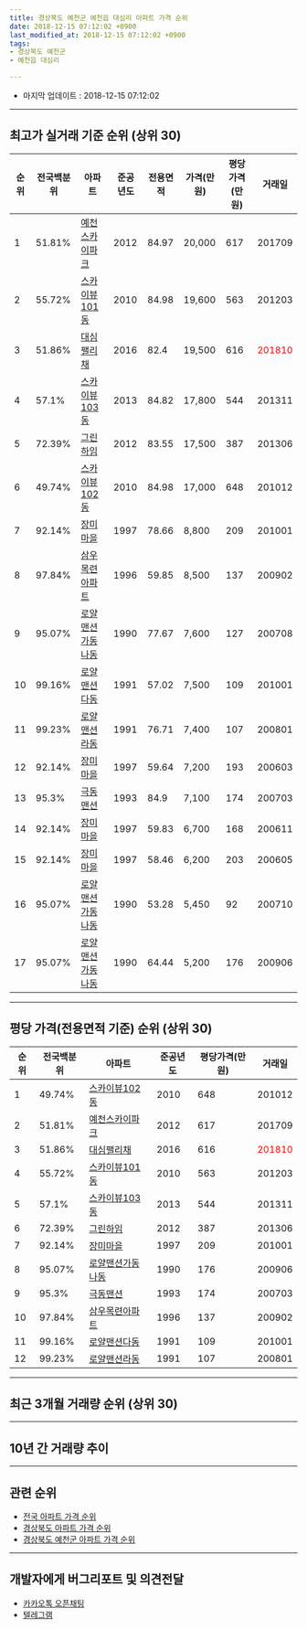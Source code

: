 ```yaml
---
title: 경상북도 예천군 예천읍 대심리 아파트 가격 순위
date: 2018-12-15 07:12:02 +0900
last_modified_at: 2018-12-15 07:12:02 +0900
tags:
- 경상북도 예천군
- 예천읍 대심리

---
```


* 마지막 업데이트 : 2018-12-15 07:12:02

---

## 최고가 실거래 기준 순위 (상위 30)


|순위|전국백분위|아파트|준공년도|전용면적|가격(만원)|평당가격(만원)|거래일|
|---|---|---|---|---|---|---|---|
|1|51.81%|[예천스카이파크](https://search.naver.com/search.naver?query=%EA%B2%BD%EC%83%81%EB%B6%81%EB%8F%84+%EC%98%88%EC%B2%9C%EA%B5%B0+%EC%98%88%EC%B2%9C%EC%9D%8D+%EB%8C%80%EC%8B%AC%EB%A6%AC+%EC%98%88%EC%B2%9C%EC%8A%A4%EC%B9%B4%EC%9D%B4%ED%8C%8C%ED%81%AC)|2012|84.97|20,000|617|201709|
|2|55.72%|[스카이뷰101동](https://search.naver.com/search.naver?query=%EA%B2%BD%EC%83%81%EB%B6%81%EB%8F%84+%EC%98%88%EC%B2%9C%EA%B5%B0+%EC%98%88%EC%B2%9C%EC%9D%8D+%EB%8C%80%EC%8B%AC%EB%A6%AC+%EC%8A%A4%EC%B9%B4%EC%9D%B4%EB%B7%B0101%EB%8F%99)|2010|84.98|19,600|563|201203|
|3|51.86%|[대심팰리채](https://search.naver.com/search.naver?query=%EA%B2%BD%EC%83%81%EB%B6%81%EB%8F%84+%EC%98%88%EC%B2%9C%EA%B5%B0+%EC%98%88%EC%B2%9C%EC%9D%8D+%EB%8C%80%EC%8B%AC%EB%A6%AC+%EB%8C%80%EC%8B%AC%ED%8C%B0%EB%A6%AC%EC%B1%84)|2016|82.4|19,500|616|<span style="color:red">201810</span>|
|4|57.1%|[스카이뷰103동](https://search.naver.com/search.naver?query=%EA%B2%BD%EC%83%81%EB%B6%81%EB%8F%84+%EC%98%88%EC%B2%9C%EA%B5%B0+%EC%98%88%EC%B2%9C%EC%9D%8D+%EB%8C%80%EC%8B%AC%EB%A6%AC+%EC%8A%A4%EC%B9%B4%EC%9D%B4%EB%B7%B0103%EB%8F%99)|2013|84.82|17,800|544|201311|
|5|72.39%|[그린하임](https://search.naver.com/search.naver?query=%EA%B2%BD%EC%83%81%EB%B6%81%EB%8F%84+%EC%98%88%EC%B2%9C%EA%B5%B0+%EC%98%88%EC%B2%9C%EC%9D%8D+%EB%8C%80%EC%8B%AC%EB%A6%AC+%EA%B7%B8%EB%A6%B0%ED%95%98%EC%9E%84)|2012|83.55|17,500|387|201306|
|6|49.74%|[스카이뷰102동](https://search.naver.com/search.naver?query=%EA%B2%BD%EC%83%81%EB%B6%81%EB%8F%84+%EC%98%88%EC%B2%9C%EA%B5%B0+%EC%98%88%EC%B2%9C%EC%9D%8D+%EB%8C%80%EC%8B%AC%EB%A6%AC+%EC%8A%A4%EC%B9%B4%EC%9D%B4%EB%B7%B0102%EB%8F%99)|2010|84.98|17,000|648|201012|
|7|92.14%|[장미마을](https://search.naver.com/search.naver?query=%EA%B2%BD%EC%83%81%EB%B6%81%EB%8F%84+%EC%98%88%EC%B2%9C%EA%B5%B0+%EC%98%88%EC%B2%9C%EC%9D%8D+%EB%8C%80%EC%8B%AC%EB%A6%AC+%EC%9E%A5%EB%AF%B8%EB%A7%88%EC%9D%84)|1997|78.66|8,800|209|201001|
|8|97.84%|[삼우목련아파트](https://search.naver.com/search.naver?query=%EA%B2%BD%EC%83%81%EB%B6%81%EB%8F%84+%EC%98%88%EC%B2%9C%EA%B5%B0+%EC%98%88%EC%B2%9C%EC%9D%8D+%EB%8C%80%EC%8B%AC%EB%A6%AC+%EC%82%BC%EC%9A%B0%EB%AA%A9%EB%A0%A8%EC%95%84%ED%8C%8C%ED%8A%B8)|1996|59.85|8,500|137|200902|
|9|95.07%|[로얄맨션가동나동](https://search.naver.com/search.naver?query=%EA%B2%BD%EC%83%81%EB%B6%81%EB%8F%84+%EC%98%88%EC%B2%9C%EA%B5%B0+%EC%98%88%EC%B2%9C%EC%9D%8D+%EB%8C%80%EC%8B%AC%EB%A6%AC+%EB%A1%9C%EC%96%84%EB%A7%A8%EC%85%98%EA%B0%80%EB%8F%99%EB%82%98%EB%8F%99)|1990|77.67|7,600|127|200708|
|10|99.16%|[로얄맨션다동](https://search.naver.com/search.naver?query=%EA%B2%BD%EC%83%81%EB%B6%81%EB%8F%84+%EC%98%88%EC%B2%9C%EA%B5%B0+%EC%98%88%EC%B2%9C%EC%9D%8D+%EB%8C%80%EC%8B%AC%EB%A6%AC+%EB%A1%9C%EC%96%84%EB%A7%A8%EC%85%98%EB%8B%A4%EB%8F%99)|1991|57.02|7,500|109|201001|
|11|99.23%|[로얄맨션라동](https://search.naver.com/search.naver?query=%EA%B2%BD%EC%83%81%EB%B6%81%EB%8F%84+%EC%98%88%EC%B2%9C%EA%B5%B0+%EC%98%88%EC%B2%9C%EC%9D%8D+%EB%8C%80%EC%8B%AC%EB%A6%AC+%EB%A1%9C%EC%96%84%EB%A7%A8%EC%85%98%EB%9D%BC%EB%8F%99)|1991|76.71|7,400|107|200801|
|12|92.14%|[장미마을](https://search.naver.com/search.naver?query=%EA%B2%BD%EC%83%81%EB%B6%81%EB%8F%84+%EC%98%88%EC%B2%9C%EA%B5%B0+%EC%98%88%EC%B2%9C%EC%9D%8D+%EB%8C%80%EC%8B%AC%EB%A6%AC+%EC%9E%A5%EB%AF%B8%EB%A7%88%EC%9D%84)|1997|59.64|7,200|193|200603|
|13|95.3%|[극동맨션](https://search.naver.com/search.naver?query=%EA%B2%BD%EC%83%81%EB%B6%81%EB%8F%84+%EC%98%88%EC%B2%9C%EA%B5%B0+%EC%98%88%EC%B2%9C%EC%9D%8D+%EB%8C%80%EC%8B%AC%EB%A6%AC+%EA%B7%B9%EB%8F%99%EB%A7%A8%EC%85%98)|1993|84.9|7,100|174|200703|
|14|92.14%|[장미마을](https://search.naver.com/search.naver?query=%EA%B2%BD%EC%83%81%EB%B6%81%EB%8F%84+%EC%98%88%EC%B2%9C%EA%B5%B0+%EC%98%88%EC%B2%9C%EC%9D%8D+%EB%8C%80%EC%8B%AC%EB%A6%AC+%EC%9E%A5%EB%AF%B8%EB%A7%88%EC%9D%84)|1997|59.83|6,700|168|200611|
|15|92.14%|[장미마을](https://search.naver.com/search.naver?query=%EA%B2%BD%EC%83%81%EB%B6%81%EB%8F%84+%EC%98%88%EC%B2%9C%EA%B5%B0+%EC%98%88%EC%B2%9C%EC%9D%8D+%EB%8C%80%EC%8B%AC%EB%A6%AC+%EC%9E%A5%EB%AF%B8%EB%A7%88%EC%9D%84)|1997|58.46|6,200|203|200605|
|16|95.07%|[로얄맨션가동나동](https://search.naver.com/search.naver?query=%EA%B2%BD%EC%83%81%EB%B6%81%EB%8F%84+%EC%98%88%EC%B2%9C%EA%B5%B0+%EC%98%88%EC%B2%9C%EC%9D%8D+%EB%8C%80%EC%8B%AC%EB%A6%AC+%EB%A1%9C%EC%96%84%EB%A7%A8%EC%85%98%EA%B0%80%EB%8F%99%EB%82%98%EB%8F%99)|1990|53.28|5,450|92|200710|
|17|95.07%|[로얄맨션가동나동](https://search.naver.com/search.naver?query=%EA%B2%BD%EC%83%81%EB%B6%81%EB%8F%84+%EC%98%88%EC%B2%9C%EA%B5%B0+%EC%98%88%EC%B2%9C%EC%9D%8D+%EB%8C%80%EC%8B%AC%EB%A6%AC+%EB%A1%9C%EC%96%84%EB%A7%A8%EC%85%98%EA%B0%80%EB%8F%99%EB%82%98%EB%8F%99)|1990|64.44|5,200|176|200906|


---

## 평당 가격(전용면적 기준) 순위 (상위 30)


|순위|전국백분위|아파트|준공년도|평당가격(만원)|거래일|
|---|---|---|---|---|---|
|1|49.74%|[스카이뷰102동](https://search.naver.com/search.naver?query=%EA%B2%BD%EC%83%81%EB%B6%81%EB%8F%84+%EC%98%88%EC%B2%9C%EA%B5%B0+%EC%98%88%EC%B2%9C%EC%9D%8D+%EB%8C%80%EC%8B%AC%EB%A6%AC+%EC%8A%A4%EC%B9%B4%EC%9D%B4%EB%B7%B0102%EB%8F%99)|2010|648|201012|
|2|51.81%|[예천스카이파크](https://search.naver.com/search.naver?query=%EA%B2%BD%EC%83%81%EB%B6%81%EB%8F%84+%EC%98%88%EC%B2%9C%EA%B5%B0+%EC%98%88%EC%B2%9C%EC%9D%8D+%EB%8C%80%EC%8B%AC%EB%A6%AC+%EC%98%88%EC%B2%9C%EC%8A%A4%EC%B9%B4%EC%9D%B4%ED%8C%8C%ED%81%AC)|2012|617|201709|
|3|51.86%|[대심팰리채](https://search.naver.com/search.naver?query=%EA%B2%BD%EC%83%81%EB%B6%81%EB%8F%84+%EC%98%88%EC%B2%9C%EA%B5%B0+%EC%98%88%EC%B2%9C%EC%9D%8D+%EB%8C%80%EC%8B%AC%EB%A6%AC+%EB%8C%80%EC%8B%AC%ED%8C%B0%EB%A6%AC%EC%B1%84)|2016|616|<span style="color:red">201810</span>|
|4|55.72%|[스카이뷰101동](https://search.naver.com/search.naver?query=%EA%B2%BD%EC%83%81%EB%B6%81%EB%8F%84+%EC%98%88%EC%B2%9C%EA%B5%B0+%EC%98%88%EC%B2%9C%EC%9D%8D+%EB%8C%80%EC%8B%AC%EB%A6%AC+%EC%8A%A4%EC%B9%B4%EC%9D%B4%EB%B7%B0101%EB%8F%99)|2010|563|201203|
|5|57.1%|[스카이뷰103동](https://search.naver.com/search.naver?query=%EA%B2%BD%EC%83%81%EB%B6%81%EB%8F%84+%EC%98%88%EC%B2%9C%EA%B5%B0+%EC%98%88%EC%B2%9C%EC%9D%8D+%EB%8C%80%EC%8B%AC%EB%A6%AC+%EC%8A%A4%EC%B9%B4%EC%9D%B4%EB%B7%B0103%EB%8F%99)|2013|544|201311|
|6|72.39%|[그린하임](https://search.naver.com/search.naver?query=%EA%B2%BD%EC%83%81%EB%B6%81%EB%8F%84+%EC%98%88%EC%B2%9C%EA%B5%B0+%EC%98%88%EC%B2%9C%EC%9D%8D+%EB%8C%80%EC%8B%AC%EB%A6%AC+%EA%B7%B8%EB%A6%B0%ED%95%98%EC%9E%84)|2012|387|201306|
|7|92.14%|[장미마을](https://search.naver.com/search.naver?query=%EA%B2%BD%EC%83%81%EB%B6%81%EB%8F%84+%EC%98%88%EC%B2%9C%EA%B5%B0+%EC%98%88%EC%B2%9C%EC%9D%8D+%EB%8C%80%EC%8B%AC%EB%A6%AC+%EC%9E%A5%EB%AF%B8%EB%A7%88%EC%9D%84)|1997|209|201001|
|8|95.07%|[로얄맨션가동나동](https://search.naver.com/search.naver?query=%EA%B2%BD%EC%83%81%EB%B6%81%EB%8F%84+%EC%98%88%EC%B2%9C%EA%B5%B0+%EC%98%88%EC%B2%9C%EC%9D%8D+%EB%8C%80%EC%8B%AC%EB%A6%AC+%EB%A1%9C%EC%96%84%EB%A7%A8%EC%85%98%EA%B0%80%EB%8F%99%EB%82%98%EB%8F%99)|1990|176|200906|
|9|95.3%|[극동맨션](https://search.naver.com/search.naver?query=%EA%B2%BD%EC%83%81%EB%B6%81%EB%8F%84+%EC%98%88%EC%B2%9C%EA%B5%B0+%EC%98%88%EC%B2%9C%EC%9D%8D+%EB%8C%80%EC%8B%AC%EB%A6%AC+%EA%B7%B9%EB%8F%99%EB%A7%A8%EC%85%98)|1993|174|200703|
|10|97.84%|[삼우목련아파트](https://search.naver.com/search.naver?query=%EA%B2%BD%EC%83%81%EB%B6%81%EB%8F%84+%EC%98%88%EC%B2%9C%EA%B5%B0+%EC%98%88%EC%B2%9C%EC%9D%8D+%EB%8C%80%EC%8B%AC%EB%A6%AC+%EC%82%BC%EC%9A%B0%EB%AA%A9%EB%A0%A8%EC%95%84%ED%8C%8C%ED%8A%B8)|1996|137|200902|
|11|99.16%|[로얄맨션다동](https://search.naver.com/search.naver?query=%EA%B2%BD%EC%83%81%EB%B6%81%EB%8F%84+%EC%98%88%EC%B2%9C%EA%B5%B0+%EC%98%88%EC%B2%9C%EC%9D%8D+%EB%8C%80%EC%8B%AC%EB%A6%AC+%EB%A1%9C%EC%96%84%EB%A7%A8%EC%85%98%EB%8B%A4%EB%8F%99)|1991|109|201001|
|12|99.23%|[로얄맨션라동](https://search.naver.com/search.naver?query=%EA%B2%BD%EC%83%81%EB%B6%81%EB%8F%84+%EC%98%88%EC%B2%9C%EA%B5%B0+%EC%98%88%EC%B2%9C%EC%9D%8D+%EB%8C%80%EC%8B%AC%EB%A6%AC+%EB%A1%9C%EC%96%84%EB%A7%A8%EC%85%98%EB%9D%BC%EB%8F%99)|1991|107|200801|


---

## 최근 3개월 거래량 순위 (상위 30)


<div style="width:100%;">
    <canvas id="deal_count_ranking" height="250"></canvas>
</div>


<script>
new Chart(document.getElementById("deal_count_ranking"), {
    type: 'horizontalBar',
    data: {
        labels: ['로얄맨션가동나동', '장미마을', '대심팰리채'],
        datasets: [{
            label: '실거래 수',
            data: [1, 1, 1],
            borderColor: "rgba(255, 0, 128, 1)",
            backgroundColor: "rgba(255, 0, 128, 0.5)",
            fill: false,
        }]
    },
    options: {
        responsive: true,
        title: {
            display: true,
            text: '최근 3개월 거래량 순위'
        },
        tooltips: {
            mode: 'index',
            intersect: false,
            callbacks: {
                title: function(tooltipItems, data) {
                    return "실거래 수:";
                },
                label: function(tooltipItem, data) {
                    return data.labels[tooltipItem.index] + ": " + tooltipItem.xLabel;
                }
            }
        },
        hover: {
            mode: 'nearest',
            intersect: true
        },
        scales: {
            xAxes: [{
                display: true,
                scaleLabel: {
                    display: true,
                    labelString: '실거래 수'
                },
                ticks: {
                    suggestedMin: 0,
                }
            }],
            yAxes: [{
                display: true,
                ticks: {
                    autoSkip: false,
                    callback: function(value, index, values) {
                        if (value.length > 15)
                            return value.substr(0, 13) + "...";
                        else
                            return value;
                    }
                },
                scaleLabel: {
                    display: false,
                }
            }]
        }
    }
});

</script>


---

## 10년 간 거래량 추이


<div style="width:100%;">
    <canvas id="deal_progress" height="250"></canvas>
</div>

<script>
new Chart(document.getElementById("deal_progress"), {
    type: 'line',
    data: {
        labels: ['200812','200901','200902','200903','200904','200905','200906','200907','200908','200909','200910','200911','200912','201001','201002','201003','201004','201005','201006','201007','201008','201009','201010','201011','201012','201101','201102','201103','201104','201105','201106','201107','201108','201109','201110','201111','201112','201201','201202','201203','201204','201205','201206','201207','201208','201209','201210','201211','201212','201301','201302','201303','201304','201305','201306','201307','201308','201309','201310','201311','201312','201401','201402','201403','201404','201405','201406','201407','201408','201409','201410','201411','201412','201501','201502','201503','201504','201505','201506','201507','201508','201509','201510','201511','201512','201601','201602','201603','201604','201605','201606','201607','201608','201609','201610','201611','201612','201701','201702','201703','201704','201705','201706','201707','201708','201709','201710','201711','201712','201801','201802','201803','201804','201805','201806','201807','201808','201809','201810','201811','201812'],
        datasets: [{
            label: '실거래 수',
            pointRadius: 1,
            data: [0, 0, 1, 1, 3, 1, 1, 1, 1, 2, 1, 2, 0, 5, 4, 3, 1, 2, 2, 6, 1, 0, 1, 3, 1, 2, 1, 3, 1, 2, 2, 3, 1, 2, 1, 3, 3, 1, 0, 2, 2, 4, 2, 1, 0, 1, 7, 2, 3, 1, 3, 1, 3, 6, 9, 2, 6, 2, 4, 4, 2, 7, 4, 1, 2, 3, 0, 2, 1, 2, 2, 0, 3, 2, 3, 1, 2, 0, 3, 1, 2, 1, 2, 2, 0, 1, 2, 3, 1, 1, 1, 3, 2, 0, 0, 2, 1, 1, 1, 3, 1, 4, 2, 0, 4, 6, 1, 4, 3, 2, 3, 5, 1, 0, 2, 4, 1, 1, 1, 2, 0],
            borderColor: "rgba(255, 201, 14, 1)",
            backgroundColor: "rgba(255, 201, 14, 0.5)",
            fill: true,
        }]
    },
    options: {
        responsive: true,
        title: {
            display: true,
            text: '10년간 거래량 추이'
        },
        tooltips: {
            mode: 'index',
            intersect: false,
        },
        hover: {
            mode: 'nearest',
            intersect: true
        },
        scales: {
            xAxes: [{
                display: true,
                scaleLabel: {
                    display: true,
                    labelString: '년/월'
                }
            }],
            yAxes: [{
                display: true,
                ticks: {
                    suggestedMin: 0,
                },
                scaleLabel: {
                    display: true,
                    labelString: '실거래 수'
                }
            }]
        }
    }
});

</script>


---

## 관련 순위

- [전국 아파트 가격 순위](https://inasie.github.io/apt-ranking/전국)
- [경상북도 아파트 가격 순위](https://inasie.github.io/apt-ranking/경상북도)
- [경상북도 예천군 아파트 가격 순위](https://inasie.github.io/apt-ranking/경상북도-예천군)


---

## 개발자에게 버그리포트 및 의견전달

- [카카오톡 오픈채팅](https://open.kakao.com/o/gLJUAP4)
- [텔레그램](https://t.me/inasie)

